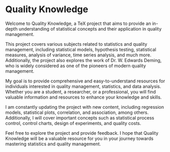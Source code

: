# Quality Knowledge
Welcome to Quality Knowledge, a TeX project that aims to provide an in-depth understanding of statistical concepts and their application in quality management.

This project covers various subjects related to statistics and quality management, including statistical models, hypothesis testing, statistical measures, analysis of variance, time series analysis, and much more. Additionally, the project also explores the work of Dr. W. Edwards Deming, who is widely considered as one of the pioneers of modern quality management.

My goal is to provide comprehensive and easy-to-understand resources for individuals interested in quality management, statistics, and data analysis. Whether you are a student, a researcher, or a professional, you will find valuable information and resources to enhance your knowledge and skills.

I am constantly updating the project with new content, including regression models, statistical plots, correlation, and association, among others. Additionally, I will cover important concepts such as statistical process control, control charts, design of experiments, and quality costs.

Feel free to explore the project and provide feedback. I hope that Quality Knowledge will be a valuable resource for you in your journey towards mastering statistics and quality management.
